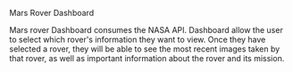 Mars Rover Dashboard

Mars rover Dashboard consumes the NASA API. Dashboard allow the user to select which rover's information they want to view. 
Once they have selected a rover, they will be able to see the most recent images taken by that rover, as well as important information about the rover and its mission.
